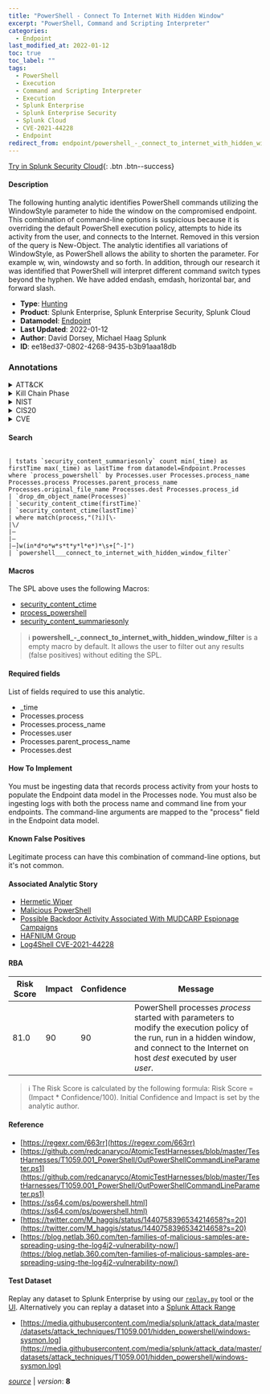 ```yaml
---
title: "PowerShell - Connect To Internet With Hidden Window"
excerpt: "PowerShell, Command and Scripting Interpreter"
categories:
  - Endpoint
last_modified_at: 2022-01-12
toc: true
toc_label: ""
tags:
  - PowerShell
  - Execution
  - Command and Scripting Interpreter
  - Execution
  - Splunk Enterprise
  - Splunk Enterprise Security
  - Splunk Cloud
  - CVE-2021-44228
  - Endpoint
redirect_from: endpoint/powershell_-_connect_to_internet_with_hidden_window/
---
```




[Try in Splunk Security Cloud](https://www.splunk.com/en_us/cyber-security.html){: .btn .btn--success}

#### Description

The following hunting analytic identifies PowerShell commands utilizing the WindowStyle parameter to hide the window on the compromised endpoint. This combination of command-line options is suspicious because it is overriding the default PowerShell execution policy, attempts to hide its activity from the user, and connects to the Internet. Removed in this version of the query is New-Object. The analytic identifies all variations of WindowStyle, as PowerShell allows the ability to shorten the parameter. For example w, win, windowsty and so forth. In addition, through our research it was identified that PowerShell will interpret different command switch types beyond the hyphen. We have added endash, emdash, horizontal bar, and forward slash.

- **Type**: [Hunting](https://github.com/splunk/security_content/wiki/Detection-Analytic-Types)
- **Product**: Splunk Enterprise, Splunk Enterprise Security, Splunk Cloud
- **Datamodel**: [Endpoint](https://docs.splunk.com/Documentation/CIM/latest/User/Endpoint)
- **Last Updated**: 2022-01-12
- **Author**: David Dorsey, Michael Haag Splunk
- **ID**: ee18ed37-0802-4268-9435-b3b91aaa18db

### Annotations
<details>
  <summary>ATT&CK</summary>

<div markdown="1">

#### [ATT&CK](https://attack.mitre.org/)

| ID          | Technique   | Tactic         |
| ----------- | ----------- |--------------- |
| [T1059.001](https://attack.mitre.org/techniques/T1059/001/) | PowerShell | Execution |

| [T1059](https://attack.mitre.org/techniques/T1059/) | Command and Scripting Interpreter | Execution |

</div>
</details>


<details>
  <summary>Kill Chain Phase</summary>

<div markdown="1">

* Command &amp; Control
* Actions on Objectives


</div>
</details>


<details>
  <summary>NIST</summary>

<div markdown="1">

* PR.PT
* DE.CM
* PR.IP



</div>
</details>

<details>
  <summary>CIS20</summary>

<div markdown="1">

* CIS 3
* CIS 7
* CIS 8



</div>
</details>

<details>
  <summary>CVE</summary>

<div markdown="1">

| ID          | Summary | [CVSS](https://nvd.nist.gov/vuln-metrics/cvss) |
| ----------- | ----------- | -------------- |
| [CVE-2021-44228](https://nvd.nist.gov/vuln/detail/CVE-2021-44228) |  |  |



</div>
</details>


#### Search

```

| tstats `security_content_summariesonly` count min(_time) as firstTime max(_time) as lastTime from datamodel=Endpoint.Processes where `process_powershell` by Processes.user Processes.process_name Processes.process Processes.parent_process_name Processes.original_file_name Processes.dest Processes.process_id 
| `drop_dm_object_name(Processes)` 
| `security_content_ctime(firstTime)` 
| `security_content_ctime(lastTime)` 
| where match(process,"(?i)[\-
|\/
|–
|—
|―]w(in*d*o*w*s*t*y*l*e*)*\s+[^-]") 
| `powershell___connect_to_internet_with_hidden_window_filter`
```

#### Macros
The SPL above uses the following Macros:
* [security_content_ctime](https://github.com/splunk/security_content/blob/develop/macros/security_content_ctime.yml)
* [process_powershell](https://github.com/splunk/security_content/blob/develop/macros/process_powershell.yml)
* [security_content_summariesonly](https://github.com/splunk/security_content/blob/develop/macros/security_content_summariesonly.yml)

> :information_source:
> **powershell_-_connect_to_internet_with_hidden_window_filter** is a empty macro by default. It allows the user to filter out any results (false positives) without editing the SPL.



#### Required fields
List of fields required to use this analytic.
* _time
* Processes.process
* Processes.process_name
* Processes.user
* Processes.parent_process_name
* Processes.dest



#### How To Implement
You must be ingesting data that records process activity from your hosts to populate the Endpoint data model in the Processes node. You must also be ingesting logs with both the process name and command line from your endpoints. The command-line arguments are mapped to the &#34;process&#34; field in the Endpoint data model.
#### Known False Positives
Legitimate process can have this combination of command-line options, but it&#39;s not common.

#### Associated Analytic Story
* [Hermetic Wiper](/stories/hermetic_wiper)
* [Malicious PowerShell](/stories/malicious_powershell)
* [Possible Backdoor Activity Associated With MUDCARP Espionage Campaigns](/stories/possible_backdoor_activity_associated_with_mudcarp_espionage_campaigns)
* [HAFNIUM Group](/stories/hafnium_group)
* [Log4Shell CVE-2021-44228](/stories/log4shell_cve-2021-44228)




#### RBA

| Risk Score  | Impact      | Confidence   | Message      |
| ----------- | ----------- |--------------|--------------|
| 81.0 | 90 | 90 | PowerShell processes $process$ started with parameters to modify the execution policy of the run, run in a hidden window, and connect to the Internet on host $dest$ executed by user $user$. |


> :information_source:
> The Risk Score is calculated by the following formula: Risk Score = (Impact * Confidence/100). Initial Confidence and Impact is set by the analytic author.


#### Reference

* [https://regexr.com/663rr](https://regexr.com/663rr)
* [https://github.com/redcanaryco/AtomicTestHarnesses/blob/master/TestHarnesses/T1059.001_PowerShell/OutPowerShellCommandLineParameter.ps1](https://github.com/redcanaryco/AtomicTestHarnesses/blob/master/TestHarnesses/T1059.001_PowerShell/OutPowerShellCommandLineParameter.ps1)
* [https://ss64.com/ps/powershell.html](https://ss64.com/ps/powershell.html)
* [https://twitter.com/M_haggis/status/1440758396534214658?s=20](https://twitter.com/M_haggis/status/1440758396534214658?s=20)
* [https://blog.netlab.360.com/ten-families-of-malicious-samples-are-spreading-using-the-log4j2-vulnerability-now/](https://blog.netlab.360.com/ten-families-of-malicious-samples-are-spreading-using-the-log4j2-vulnerability-now/)



#### Test Dataset
Replay any dataset to Splunk Enterprise by using our [`replay.py`](https://github.com/splunk/attack_data#using-replaypy) tool or the [UI](https://github.com/splunk/attack_data#using-ui).
Alternatively you can replay a dataset into a [Splunk Attack Range](https://github.com/splunk/attack_range#replay-dumps-into-attack-range-splunk-server)

* [https://media.githubusercontent.com/media/splunk/attack_data/master/datasets/attack_techniques/T1059.001/hidden_powershell/windows-sysmon.log](https://media.githubusercontent.com/media/splunk/attack_data/master/datasets/attack_techniques/T1059.001/hidden_powershell/windows-sysmon.log)



[*source*](https://github.com/splunk/security_content/tree/develop/detections/endpoint/powershell_-_connect_to_internet_with_hidden_window.yml) \| *version*: **8**